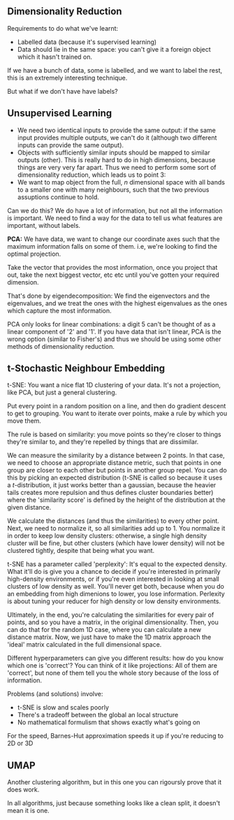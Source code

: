 ## Dimensionality Reduction

Requirements to do what we've learnt:

* Labelled data (because it's supervised learning)
* Data should lie in the same space: you can't give it a foreign object which it hasn't trained on.

If we have a bunch of data, some is labelled, and we want to label the rest, this is an extremely interesting technique.

But what if we don't have have labels?

## Unsupervised Learning

* We need two identical inputs to provide the same output: if the same input provides multiple outputs, we can't do it (although two different inputs can provide the same output).
* Objects with sufficiently similar inputs should be mapped to similar outputs (other). This is really hard to do in high dimensions, because things are very very far apart. Thus we need to perform some sort of dimensionality reduction, which leads us to point 3:
* We want to map object from the full, $n$ dimensional space with all bands to a smaller one with many neighbours, such that the two previous assuptions continue to hold.

Can we do this? We do have a lot of information, but not all the information is important. We need to find a way for the data to tell us what features are important, without labels.

**PCA:** We have data, we want to change our coordinate axes such that the maximum information falls on some of them. i.e, we're looking to find the optimal projection.

Take the vector that provides the most information, once you project that out, take the next biggest vector, etc etc until you've gotten your required dimension.

That's done by eigendecomposition: We find the eigenvectors and the eigenvalues, and we treat the ones with the highest eigenvalues as the ones which capture the most information.

PCA only looks for linear combinations: a digit 5 can't be thought of as a linear component of '2' and '1'. If you have data that isn't linear, PCA is the wrong option (similar to Fisher's) and thus we should be using some other methods of dimensionality reduction.

## t-Stochastic Neighbour Embedding

t-SNE: You want a nice flat 1D clustering of your data. It's not a projection, like PCA, but just a general clustering.

Put every point in a random position on a line, and then do gradient descent to get to grouping. You want to iterate over points, make a rule by which you move them.

The rule is based on similarity: you move points so they're closer to things they're similar to, and they're repelled by things that are dissimilar.

We can measure the similarity by a distance between 2 points. In that case, we need to choose an appropriate distance metric, such that points in one group are closer to each other but points in another group repel. You can do this by picking an expected distribution (t-SNE is called so because it uses a $t$-distribution, it just works better than a gaussian, because the heavier tails creates more repulsion and thus defines cluster boundaries better) where the 'similarity score' is defined by the height of the distribution at the given distance.

We calculate the distances (and thus the similarities) to every other point. Next, we need to normalize it, so all similarities add up to 1. You normalize it in order to keep low density clusters: otherwise, a single high density cluster will be fine, but other clusters (which have lower density) will not be clustered tightly, despite that being what you want.

t-SNE has a parameter called 'perplexity': It's equal to the expected density. What it'll do is give you a chance to decide if you're interested in primarily high-density environments, or if you're even interested in looking at small clusters of low density as well. You'll never get both, because when you do an embedding from high dimenions to lower, you lose information. Perlexity is about tuning your reducer for high density or low density environments.

Ultimately, in the end, you're calculating the similarities for every pair of points, and so you have a matrix, in the original dimensionality. Then, you can do that for the random 1D case, where you can calculate a new distance matrix. Now, we just have to make the 1D matrix approach the 'ideal' matrix calculated in the full dimensional space.

Different hyperparameters can give you different results: how do you know which one is 'correct'? You can think of it like projections: All of them are 'correct', but none of them tell you the whole story because of the loss of information.

Problems (and solutions) involve:

* t-SNE is slow and scales poorly
* There's a tradeoff between the global an local structure
* No mathematical formulism that shows exactly what's going on

For the speed, Barnes-Hut approximation speeds it up if you're reducing to 2D or 3D

## UMAP

Another clustering algorithm, but in this one you can rigoursly prove that it does work.

In all algorithms, just because something looks like a clean split, it doesn't mean it is one.


